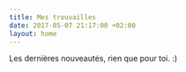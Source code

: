 ```yaml
---
title: Mes trouvailles
date: 2017-05-07 21:17:00 +02:00
layout: home
---
```


Les dernières nouveautés, rien que pour toi. :)